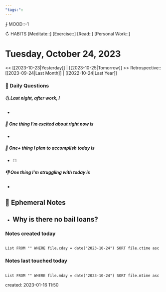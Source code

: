 ```yaml
---
"tags:":
---
```


⨑ MOOD::-1

↻ HABITS
[Meditate::]
[Exercise::]
[Read::]
[Personal Work::]

# Tuesday, October 24, 2023

<< [[2023-10-23|Yesterday]] | [[2023-10-25|Tomorrow]] >>
Retrospective:: [[2023-09-24|Last Month]] | [[2022-10-24|Last Year]]

### 📅 Daily Questions

##### 🌜 Last night, after work, I

-

##### 🙌 One thing I'm excited about right now is

-

##### 🚀 One+ thing I plan to accomplish today is

- [ ]

##### 👎 One thing I'm struggling with today is

-

## 📝 Ephemeral Notes

- Why is there no bail loans?
	- 

### Notes created today

```dataview

List FROM "" WHERE file.cday = date("2023-10-24") SORT file.ctime asc

```

### Notes last touched today

```dataview

List FROM "" WHERE file.mday = date("2023-10-24") SORT file.mtime asc

```

created: 2023-01-16 11:50
